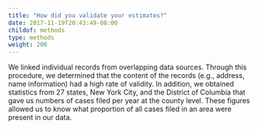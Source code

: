 ```yaml
---
title: "How did you validate your estimates?"
date: 2017-11-19T20:43:49-08:00
childof: methods
type: methods
weight: 200
---
```

We linked individual records from overlapping data sources. Through this procedure, we determined that the content of the records (e.g., address, name information) had a high rate of validity. In addition, we obtained statistics from 27 states, New York City, and the District of Columbia that gave us numbers of cases filed per year at the county level. These figures allowed us to know what proportion of all cases filed in an area were present in our data.

